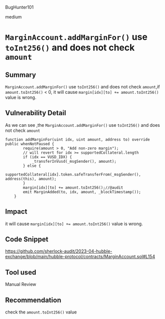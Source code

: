 BugHunter101

medium

# `MarginAccount.addMarginFor()` use `toInt256()` and does not check `amount`

## Summary

`MarginAccount.addMarginFor()` use `toInt256()` and does not check `amount`,if `amount.toInt256()` < 0, it will cause `margin[idx][to] += amount.toInt256()` value is wrong.

## Vulnerability Detail


As we can see ,the `MarginAccount.addMarginFor()` use `toInt256()` and does not check `amount`
```solidity
function addMarginFor(uint idx, uint amount, address to) override public whenNotPaused {
        require(amount > 0, "Add non-zero margin");
        // will revert for idx >= supportedCollateral.length
        if (idx == VUSD_IDX) {
            _transferInVusd(_msgSender(), amount);
        } else {
            supportedCollateral[idx].token.safeTransferFrom(_msgSender(), address(this), amount);
        }
        margin[idx][to] += amount.toInt256();//@audit
        emit MarginAdded(to, idx, amount, _blockTimestamp());
    }
```

## Impact

it will cause `margin[idx][to] += amount.toInt256()` value is wrong.

## Code Snippet

https://github.com/sherlock-audit/2023-04-hubble-exchange/blob/main/hubble-protocol/contracts/MarginAccount.sol#L154

## Tool used

Manual Review

## Recommendation

check the `amount.toInt256()` value